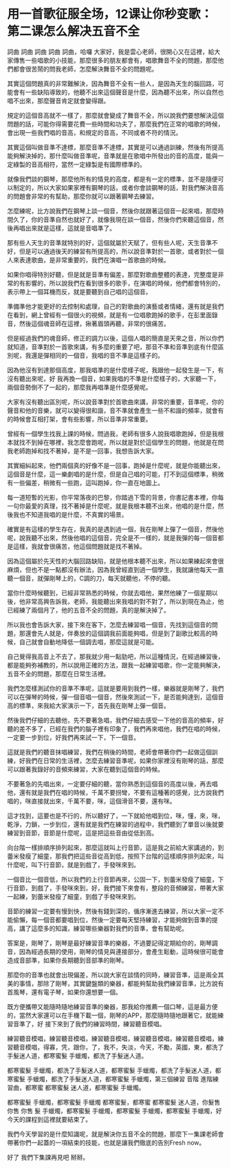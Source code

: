 # 用一首歌征服全场，12课让你秒变歌：第二课怎么解决五音不全

詞曲 詞曲 詞曲 詞曲 詞曲，哈囉 大家好，我是雲心老師，很開心又在這裡，給大家傳售一些唱歌的小技能，那麼很多的朋友都會有，唱歌舞音不全的問題，那麼他們都會很苦鬧的問我老師，怎麼解決舞音不全的問題呢。

其實這個問題真的非常難解決，因為舞音不全有一些人，是因為天生的腦回路，可能會有一些缺陷導致的，他聽不出來這個聲音是什麼，因為聽不出來，所以自然也唱不出來，那麼聲音肯定就會變得跟。

規定的這個音高就不一樣了，那麼就會變成了舞音不全，所以說我們要想解決這個問題的話，可能你得需要花費一些時間和功夫了，那麼我們在正常的唱歌的時候，會出現一些我們唱的音高，和規定的音高，不同或者不符的情況。

其實這個叫做音準不達標，那麼音準不達標，其實是可以通過訓練，然後有所提高能夠解決掉的，那什麼叫做音準呢，音準就是在歌唱中所發出的音的高度，能與一定綠製的音高相符，當然一定綠製是有國際標準的。

就像我們談的鋼琴，那麼他所有的情見的高度，都是有一定的標準，並不是隨便可以制定的，所以大家如果家裡有鋼琴的話，或者你會談鋼琴的話，對我們解決音高的問題會非常的有幫助，那麼你就可以跟著鋼琴去練習。

怎麼練呢，比方說我們在鋼琴上談一個音，然後你就跟著這個音一起來唱，那麼時間久了，你的音準自然也就好了，就像我現在談一個音，然後你們來聽這個音，然後再唱出來就是這樣，這就是音唱準了。

那有些人天生的音準就特別的好，這個就屬於天賦了，但有些人呢，天生音準不好，但是可以通過後天的練習有所提高的，所以說音準對於一首歌，或者對於一個人來表達歌曲，是非常重要的，我們在演唱一首歌曲的時候。

如果你唱得特別好聽，但是就是音準有偏差，那麼對歌曲整體的表達，完整度是非常的有影響的，所以說我們在看到很多的歌手，在演唱的時候，他們都會特別的，表示帶上一個耳機而反，就是要聽到自己唱的這個音。

準備準他才能更好的去控制和處理，自己的對歌曲的演藝或者情緒，還有就是我們在看到，網上曾經有一個很火的視頻，就是有一位唱歌跑掉的歌手，在彭里面錄音，然後這個魂音師在這裡，揪著眉頭再聽，非常的很痛苦。

但是經過我們的魂音師，修正的調力以後，這個人唱的簡直是天來之音，所以你們就知道，音準對於一首歌來講，有多麼的重要了吧，那音不準和音準到底有什麼區別呢，我還是彈相同的一個音，我唱的音不準是這樣子的。

因為他沒有到達那個高度，那我唱準的是什麼樣子呢，我跟他一起發生是一下，有沒有聽出來呢，好 我再換一個音，如果我唱的不準是什麼樣子的，大家聽一下，兩個音勢倒不了一起的，那麼我再唱準是什麼感覺呢。

大家有沒有聽出區別呢，所以說音準對於首歌曲來講，非常的重要，音準呢，你的聲音和他的音樂，就可以變得很和諧，音不準就會產生一些不和諧的頻率，就會有的時候會互相打架，會有些影響，所以音準非常重要。

曾經有一個學生找我上課的時候，問過我，老師有很多人說我唱歌跑掉，但是我根本就找不到掉在哪裡，我怎麼會跑呢，所以就是對於這個學生的問題，他就是在問我老師跑掉和找不著掉，是不是一回事，我想告訴大家。

其實細糾起來，他們兩個真的好像不是一回事，跑掉是什麼呢，就是你能聽出來，這個音是什麼，這一樂劇唱的是什麼，但是自己唱的可能，打不到這個標準，稍微有一些偏差，稍微有一些跑，這叫跑掉，你一直在地圖上。

每一道短暫的光影，你平常落夜的巴黎，你踏過下雪的背景，你書記書本裡，你每一句你最愛的真理，找不著掉是什麼呢，就是我根本聽不出來，他唱的是什麼，然後我也不知道我唱的是什麼，不真實的場景。

確實是有這樣的學生存在，我真的是遇到過一個，我在剛琴上彈了一個音，然後他呢，說我聽不出來，然後他唱的這個音，完全是不一樣的，就是我彈的每一個音都是這樣，我就會很痛苦，他這個問題就是找不著掉。

因為這個屬於先天性的大腦回路缺陷，就是他根本聽不出來，所以如果練起來會很麻煩，但也不是一點都沒有辦法，因為我曾經直到過一個學生，我就讓他每天一直聽一個音，就彈剛琴上的，C調的刀，每天就聽他，不停的聽。

當你什麼時候聽到，已經非常熟悉的時候，你就去唱他，果然他練了一個星期以後，他非常高興告訴我，老師，我能聽出來我唱的對不對了，所以到現在為止，他已經練了兩個月了，他的五音不全的問題，真的是解決掉了。

所以我也會告訴大家，接下來在客下，怎麼去練習唱一個音，先找到這個音的問題，那還會先人就是，伴奏放的這個調我前面能夠唱，但是到了副歌比較高的時候，自己就會自動地降低一個調去唱，那麼這就是可能。

自己覺得我高音上不去了，那我就少用一點勁吧，所以這種情況，在經過練習後，都是能夠弥補教的，所以說用正確的方法，跟我一起練習唱歌，你一定能夠解決，五音不全的問題，那麼在日常生活裡。

我們怎麼樣測試你的音準不準呢，這就是要用到我們一樣，樂器就是剛琴了，我們可以在彈琴的時候，彈一個音唱一個音，然後來測試一下，是否能夠達到，這個音高的標準，來我給大家演示一下，首先我在剛琴上彈一個音。

然後我們仔細的去聽他，先不要著急唱，我們仔細去感受一下他的音高的頻率，好聽的差不多了，已經在我們的腦子裡有印象了，我們再來唱他，我們在唱的時候，一定要一步到位，好我們再來試一下，下一個音。

這就是我們的聽音抹唱練習，我們在稍後的時間，老師會帶著你們一起做這個訓練，好我們在日常的生活裡，怎麼去練習音準呢，如果你家裡沒有剛琴的話，那麼可以跟著我錄好的音頻來練習，大家在聽到這個音的時候。

不要著急的先唱出來，一定要仔細的聽，當你熟悉到這個音的高度以後，再去唱他，還有就是我們在唱的時候，千萬不要拐彎，不要有這種著的感覺，比方說我們唱的，咪直接就出來，千萬不要，咪，這個滑音不要，還有咪。

這才找到，這要也是不行的，所以聽好了，一下就給他唱到位，咪，懂，來，咪，乾淨，力鎖，一步到位，還有就是我們在練習的過程中，我們聽到了單音以後就要練習到音節，音節是什麼呢，這是把這些音由從低到高。

向台階一樣排順序排列起來，那麼這就叫上行音節，這是我之前給大家講過的，到蕾米發瘦了細童，那我們把這些音從高到低，按照下台階的這樣順序排列起來，叫什麼呢，叫下行音節，就是到戲了，手發咪來到。

一個音比一個音低，所以我們的上行音節再來，公固一下，到蕾米發瘦了細童，下行音節，到戲了，手發咪來到，好，我們接下來會有，整段的音頻練習，帶著大家一起練，到蕾米發瘦了細童，到戲了手發咪來到。

音節的練習一定要有慢到快，然後有錢到深的，循序漸進去練習，所以大家一定不能偷懶，每一個音都要唱到位，然後一定要每天堅持練習，才能夠做到音準的提高，講了這麼多的知識，練習哪些樂器對我們的音準，會有幫助呢。

答案是，剛琴了，剛琴是最好練習音準的樂器，不過要記得定期給你的，剛琴調音，因為經過長期的使用，剛琴的情見與連接部分，會產生鬆動，這時候很可能會造成音部準，如果你長期聽到音部準的剛琴。

那麼你的音準也就會出現偏差，所以說大家在談情的同時，練習音準，這是兩全其美的事情，那除了剛琴，其實鍵盤類的樂器，都能夠幫助我們練習音準，比方說有首風琴，還有電子琴，如果你還想要一個。

既方便攜帶又能隨時隨地練習音準的樂器，那我給你推薦一個口琴，這是最方便的，當然大家還可以在手機下載一個，剛琴的APP，那麼隨時隨地跟著它，就能練習音準了，好 接下來到了我們的練習時間，練習聽音模唱。

練習聽音模唱，練習聽音模唱，練習聽音模唱，練習聽音模唱，練習聽音模唱，練習聽音模唱，得寡，凭，跟你，了，我不，失淡，今天，不勵，英國，東，都洗了手髮迷人道，都寒蜜髮 手蠟燭，都洗了手髮迷人道。

都寒蜜髮 手蠟燭，都洗了手髮迷人道，都寒蜜髮 手蠟燭，都洗了手髮迷人道，都寒蜜髮 手蠟燭，都洗了手髮迷人道，都寒蜜髮 手蠟燭，第三個練習 音階 進階練習曲，都寒蜜 都寒蜜髮 迷人道，都寒蜜髮 手蠟燭。

都寒蜜髮 手蠟燭，都寒蜜髮 手蠟燭 都寒蜜髮，都寒蜜 都寒蜜髮 迷人道，你髮售 你售 你售 髮 手蠟燭，都寒蜜髮 手蠟燭，都寒蜜髮 手蠟燭，都寒蜜髮 手蠟燭，好 今天的課程到這裡就要結束了。

我們今天學習的是什麼知識呢，就是解決你五音不全的問題，那麼下一集課老師會帶著你們一起蓋的一項結束的技能，也就是讓我們徹底的告別Fresh now。

好了 我們下集課再見吧 掰掰。
